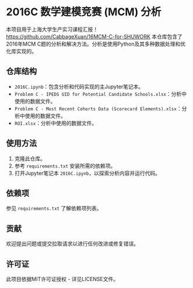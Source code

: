 # 2016C 数学建模竞赛 (MCM) 分析

本项目用于上海大学生产实习课程汇报！
https://github.com/CabbageXuan/16MCM-C-for-SHUWORK
本仓库包含了2016年MCM C题的分析和解决方法。分析是使用Python及其多种数据处理和优化库实现的。

## 仓库结构
- `2016C.ipynb`：包含分析和代码实现的主Jupyter笔记本。
- `Problem C - IPEDS UID for Potential Candidate Schools.xlsx`：分析中使用的数据文件。
- `Problem C - Most Recent Cohorts Data (Scorecard Elements).xlsx`：分析中使用的数据文件。
- `ROI.xlsx`：分析中使用的数据文件。

## 使用方法
1. 克隆此仓库。
2. 参考 `requirements.txt` 安装所需的依赖项。
3. 打开Jupyter笔记本 `2016C.ipynb`，以探索分析内容并运行代码。

## 依赖项
参见 `requirements.txt` 了解依赖项列表。

## 贡献
欢迎提出问题或提交拉取请求以进行任何改进或修复错误。

## 许可证
此项目依据MIT许可证授权 - 详见LICENSE文件。

